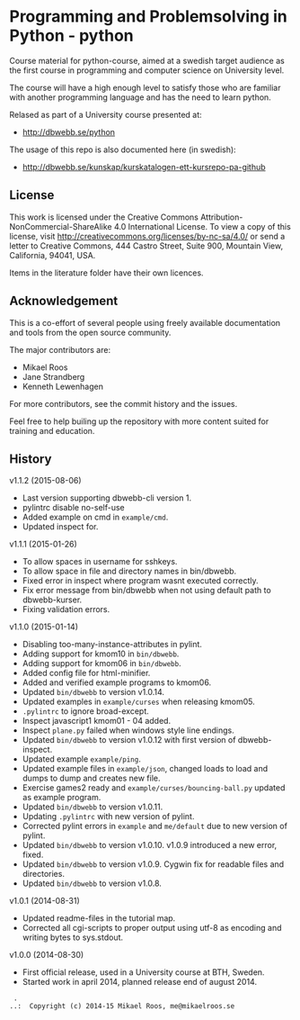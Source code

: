 Programming and Problemsolving in Python - python
===================

Course material for python-course, aimed at a swedish target audience as the first course in programming and computer science on University level.

The course will have a high enough level to satisfy those who are familiar with another programming language and has the need to learn python.

Relased as part of a University course presented at:

* http://dbwebb.se/python

The usage of this repo is also documented here (in swedish):

* http://dbwebb.se/kunskap/kurskatalogen-ett-kursrepo-pa-github



License
-------------------

This work is licensed under the Creative Commons Attribution-NonCommercial-ShareAlike 4.0 International License. To view a copy of this license, visit http://creativecommons.org/licenses/by-nc-sa/4.0/ or send a letter to Creative Commons, 444 Castro Street, Suite 900, Mountain View, California, 94041, USA.

Items in the literature folder have their own licences.



Acknowledgement
-------------------

This is a co-effort of several people using freely available documentation and tools from the open source community.

The major contributors are:

* Mikael Roos
* Jane Strandberg
* Kenneth Lewenhagen

For more contributors, see the commit history and the issues.

Feel free to help builing up the repository with more content suited for training and education.



History
-------------------

v1.1.2 (2015-08-06)

* Last version supporting dbwebb-cli version 1.
* pylintrc disable no-self-use
* Added example on cmd in `example/cmd`.
* Updated inspect for.


v1.1.1 (2015-01-26)

* To allow spaces in username for sshkeys.
* To allow space in file and directory names in bin/dbwebb.
* Fixed error in inspect where program wasnt executed correctly.
* Fix error message from bin/dbwebb when not using default path to dbwebb-kurser.
* Fixing validation errors.


v1.1.0 (2015-01-14)

* Disabling too-many-instance-attributes in pylint.
* Adding support for kmom10 in `bin/dbwebb`.
* Adding support for kmom06 in `bin/dbwebb`.
* Added config file for html-minifier.
* Added and verified example programs to kmom06.
* Updated `bin/dbwebb` to version v1.0.14.
* Updated examples in `example/curses` when releasing kmom05.
* `.pylintrc` to ignore broad-except.
* Inspect javascript1 kmom01 - 04 added.
* Inspect `plane.py` failed when windows style line endings.
* Updated `bin/dbwebb` to version v1.0.12 with first version of dbwebb-inspect.
* Updated example `example/ping`.
* Updated example files in `example/json`, changed loads to load and dumps to dump and creates new file.
* Exercise games2 ready and `example/curses/bouncing-ball.py` updated as example program.
* Updated `bin/dbwebb` to version v1.0.11.
* Updating `.pylintrc` with new version of pylint.
* Corrected pylint errors in `example` and `me/default` due to new version of pylint.
* Updated `bin/dbwebb` to version v1.0.10. v1.0.9 introduced a new error, fixed.
* Updated `bin/dbwebb` to version v1.0.9. Cygwin fix for readable files and directories.
* Updated `bin/dbwebb` to version v1.0.8.


v1.0.1 (2014-08-31)

* Updated readme-files in the tutorial map.
* Corrected all cgi-scripts to proper output using utf-8 as encoding and writing bytes to sys.stdout.


v1.0.0 (2014-08-30)

* First official release, used in a University course at BTH, Sweden.
* Started work in april 2014, planned release end of august 2014.



```
 .
..:  Copyright (c) 2014-15 Mikael Roos, me@mikaelroos.se
```
